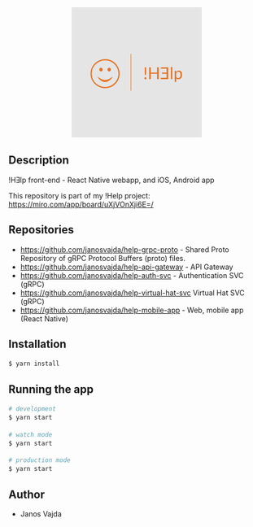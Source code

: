 <p align="center">
<img src="https://github.com/janosvajda/help-mobile-app/blob/main/assets/icon.png" width="256"/>
</p>

## Description

!HƎlp front-end - React Native webapp, and iOS, Android app

This repository is part of my !Help project:  https://miro.com/app/board/uXjVOnXji6E=/

## Repositories

- https://github.com/janosvajda/help-grpc-proto - Shared Proto Repository of gRPC Protocol Buffers (proto) files.
- https://github.com/janosvajda/help-api-gateway - API Gateway
- https://github.com/janosvajda/help-auth-svc - Authentication SVC (gRPC)
- https://github.com/janosvajda/help-virtual-hat-svc Virtual Hat SVC (gRPC)
- https://github.com/janosvajda/help-mobile-app - Web, mobile app (React Native)


## Installation

```bash
$ yarn install
```

## Running the app

```bash
# development
$ yarn start

# watch mode
$ yarn start

# production mode
$ yarn start
```

## Author

- Janos Vajda
